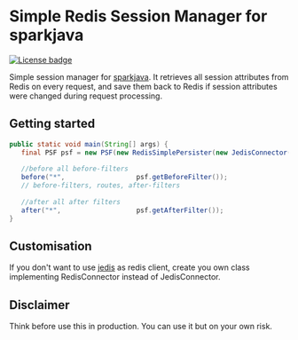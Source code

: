 Simple Redis Session Manager for sparkjava
==============================================

[![License badge](http://img.shields.io/badge/license-Apache%202.0-green.svg?style=flat)](https://raw.githubusercontent.com/jeckep/simple-sparkjava-redis-session-manager/master/LICENSE.txt)

Simple session manager for [sparkjava](https://github.com/perwendel/spark). It retrieves all session attributes from Redis on every request, and save them back to Redis if session attributes were changed during request processing.

Getting started
---------------

```java
public static void main(String[] args) {
   final PSF psf = new PSF(new RedisSimplePersister(new JedisConnector(jedis)));
   
   //before all before-filters                 
   before("*",                  psf.getBeforeFilter());
   // before-filters, routes, after-filters 
   
   //after all after filters
   after("*",                   psf.getAfterFilter());
}
```


Customisation
-------------

If you don't want to use [jedis](https://github.com/xetorthio/jedis) as redis client,  create you own class implementing RedisConnector instead of JedisConnector.

Disclaimer
----------
Think before use this in production. You can use it but on your own risk.

